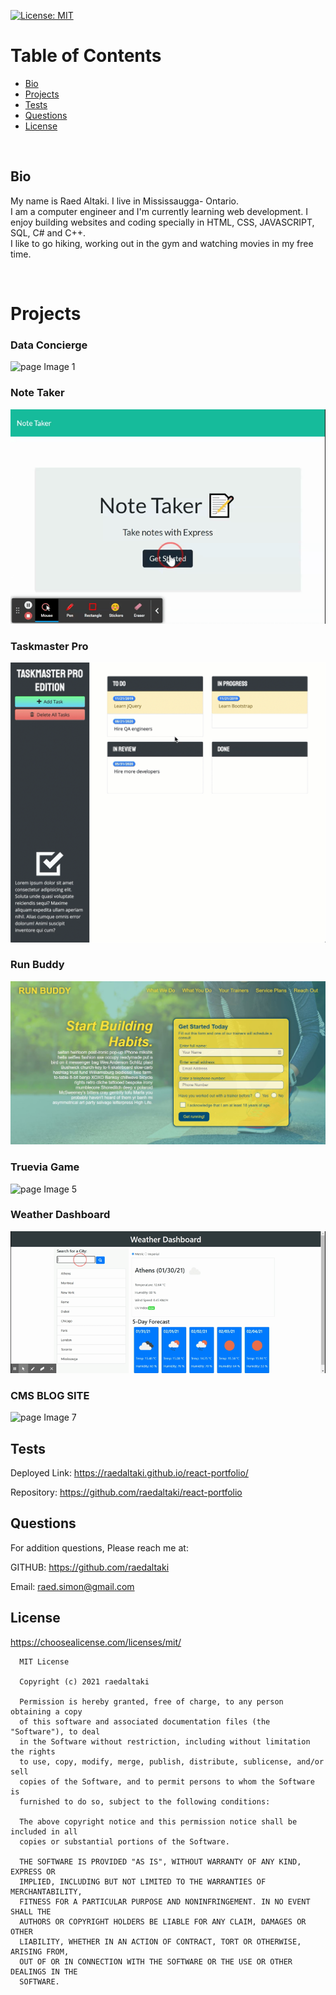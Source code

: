 [![License: MIT](https://img.shields.io/badge/License-MIT-yellow.svg)](https://opensource.org/licenses/MIT)

# Table of Contents

* [Bio](#bio)
* [Projects](#projects)
* [Tests](#tests)
* [Questions](#questions)
* [License](#license)

<br/>

## Bio

 My name is Raed Altaki. I live in Mississaugga- Ontario.<br/>
I am a computer engineer and I'm currently learning web development. 
I enjoy building websites and coding specially in HTML, CSS, JAVASCRIPT, SQL, C# and C++. <br/>
I like to go hiking, working out in the gym and watching movies in my free time.

<br/>

# Projects 

### Data Concierge

![page Image 1](./src/assets/photos/date-concierge.gif)

### Note Taker

![page Image 2](./src/assets/photos/note-taker.gif)

### Taskmaster Pro

![page Image 3](./src/assets/photos/taskmaster-pro.gif)

### Run Buddy

![page Image 4](./src/assets/photos/run-buddy.JPG)

### Truevia Game

![page Image 5](./src/assets/photos/truevia-game.gif)

### Weather Dashboard

![page Image 6](./src/assets/photos/weather-dashboard.gif)

### CMS BLOG SITE

![page Image 7](./src/assets/photos/CMS-BLOG-SITE.gif)
<br/>


## Tests

  Deployed Link: https://raedaltaki.github.io/react-portfolio/
  
  Repository: https://github.com/raedaltaki/react-portfolio

## Questions

  For addition questions, Please reach me at:

  GITHUB: https://github.com/raedaltaki
  
  Email: raed.simon@gmail.com


## License
  
  https://choosealicense.com/licenses/mit/

  
      MIT License

      Copyright (c) 2021 raedaltaki
      
      Permission is hereby granted, free of charge, to any person obtaining a copy
      of this software and associated documentation files (the "Software"), to deal
      in the Software without restriction, including without limitation the rights
      to use, copy, modify, merge, publish, distribute, sublicense, and/or sell
      copies of the Software, and to permit persons to whom the Software is
      furnished to do so, subject to the following conditions:
      
      The above copyright notice and this permission notice shall be included in all
      copies or substantial portions of the Software.
      
      THE SOFTWARE IS PROVIDED "AS IS", WITHOUT WARRANTY OF ANY KIND, EXPRESS OR
      IMPLIED, INCLUDING BUT NOT LIMITED TO THE WARRANTIES OF MERCHANTABILITY,
      FITNESS FOR A PARTICULAR PURPOSE AND NONINFRINGEMENT. IN NO EVENT SHALL THE
      AUTHORS OR COPYRIGHT HOLDERS BE LIABLE FOR ANY CLAIM, DAMAGES OR OTHER
      LIABILITY, WHETHER IN AN ACTION OF CONTRACT, TORT OR OTHERWISE, ARISING FROM,
      OUT OF OR IN CONNECTION WITH THE SOFTWARE OR THE USE OR OTHER DEALINGS IN THE
      SOFTWARE.